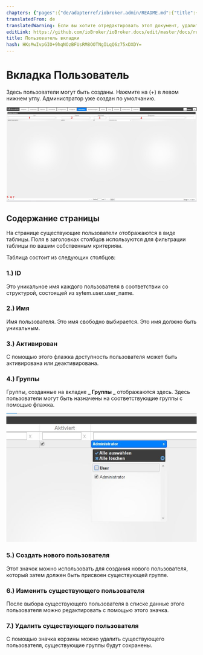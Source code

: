 ```yaml
---
chapters: {"pages":{"de/adapterref/iobroker.admin/README.md":{"title":{"de":"no title"},"content":"de/adapterref/iobroker.admin/README.md"},"de/adapterref/iobroker.admin/admin/tab-adapters.md":{"title":{"de":"Der Reiter Adapter"},"content":"de/adapterref/iobroker.admin/admin/tab-adapters.md"},"de/adapterref/iobroker.admin/admin/tab-instances.md":{"title":{"de":"Der Reiter Instanzen"},"content":"de/adapterref/iobroker.admin/admin/tab-instances.md"},"de/adapterref/iobroker.admin/admin/tab-objects.md":{"title":{"de":"Der Reiter Objekte"},"content":"de/adapterref/iobroker.admin/admin/tab-objects.md"},"de/adapterref/iobroker.admin/admin/tab-states.md":{"title":{"de":"Der Reiter Zustände"},"content":"de/adapterref/iobroker.admin/admin/tab-states.md"},"de/adapterref/iobroker.admin/admin/tab-groups.md":{"title":{"de":"Der Reiter Gruppen"},"content":"de/adapterref/iobroker.admin/admin/tab-groups.md"},"de/adapterref/iobroker.admin/admin/tab-users.md":{"title":{"de":"Der Reiter Benutzer"},"content":"de/adapterref/iobroker.admin/admin/tab-users.md"},"de/adapterref/iobroker.admin/admin/tab-events.md":{"title":{"de":"Der Reiter Ereignisse"},"content":"de/adapterref/iobroker.admin/admin/tab-events.md"},"de/adapterref/iobroker.admin/admin/tab-hosts.md":{"title":{"de":"Der Reiter Hosts"},"content":"de/adapterref/iobroker.admin/admin/tab-hosts.md"},"de/adapterref/iobroker.admin/admin/tab-enums.md":{"title":{"de":"Der Reiter Aufzählungen"},"content":"de/adapterref/iobroker.admin/admin/tab-enums.md"},"de/adapterref/iobroker.admin/admin/tab-log.md":{"title":{"de":"Der Reiter Log"},"content":"de/adapterref/iobroker.admin/admin/tab-log.md"},"de/adapterref/iobroker.admin/admin/tab-system.md":{"title":{"de":"Die Systemeinstellungen"},"content":"de/adapterref/iobroker.admin/admin/tab-system.md"}}}
translatedFrom: de
translatedWarning: Если вы хотите отредактировать этот документ, удалите поле «translationFrom», в противном случае этот документ будет снова автоматически переведен
editLink: https://github.com/ioBroker/ioBroker.docs/edit/master/docs/ru/adapterref/iobroker.admin/tab-users.md
title: Пользователь вкладки
hash: HKsMwIvpGIO+9hqNOzBFUsRM8OOTNgILqQ6z75xDXDY=
---
```

# Вкладка Пользователь
Здесь пользователи могут быть созданы. Нажмите на (+) в левом нижнем углу. Администратор уже создан по умолчанию.

![iobroker_adapter_admin_user_01](../../../de/adapterref/iobroker.admin/img/tab-user_01-1.jpg)

## Содержание страницы
На странице существующие пользователи отображаются в виде таблицы. Поля в заголовках столбцов используются для фильтрации таблицы по вашим собственным критериям.

Таблица состоит из следующих столбцов:

### **1.) ID**
Это уникальное имя каждого пользователя в соответствии со структурой, состоящей из sytem.user.user_name.

### **2.) Имя**
Имя пользователя. Это имя свободно выбирается. Это имя должно быть уникальным.

### **3.) Активирован**
С помощью этого флажка доступность пользователя может быть активирована или деактивирована.

### **4.) Группы**
Группы, созданные на вкладке **_ Группы _** отображаются здесь. Здесь пользователи могут быть назначены на соответствующие группы с помощью флажка.

![iobroker_adapter_admin_user_groups](../../../de/adapterref/iobroker.admin/img/tab-user_Groups.jpg)

### **5.) Создать нового пользователя**
Этот значок можно использовать для создания нового пользователя, который затем должен быть присвоен существующей группе.

### **6.) Изменить существующего пользователя**
После выбора существующего пользователя в списке данные этого пользователя можно редактировать с помощью этого значка.

### **7.) Удалить существующего пользователя**
С помощью значка корзины можно удалить существующего пользователя, существующие группы будут сохранены.